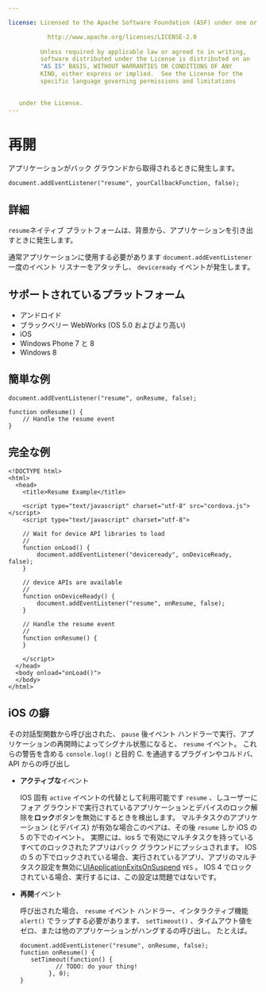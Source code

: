 ```yaml
---

license: Licensed to the Apache Software Foundation (ASF) under one or more contributor license agreements. See the NOTICE file distributed with this work for additional information regarding copyright ownership. The ASF licenses this file to you under the Apache License, Version 2.0 (the "License"); you may not use this file except in compliance with the License. You may obtain a copy of the License at

           http://www.apache.org/licenses/LICENSE-2.0
    
         Unless required by applicable law or agreed to in writing,
         software distributed under the License is distributed on an
         "AS IS" BASIS, WITHOUT WARRANTIES OR CONDITIONS OF ANY
         KIND, either express or implied.  See the License for the
         specific language governing permissions and limitations
    

   under the License.
---
```


# 再開

アプリケーションがバック グラウンドから取得されるときに発生します。

    document.addEventListener("resume", yourCallbackFunction, false);
    

## 詳細

`resume`ネイティブ プラットフォームは、背景から、アプリケーションを引き出すときに発生します。

通常アプリケーションに使用する必要があります `document.addEventListener` 一度のイベント リスナーをアタッチし、 `deviceready` イベントが発生します。

## サポートされているプラットフォーム

*   アンドロイド
*   ブラックベリー WebWorks (OS 5.0 およびより高い)
*   iOS
*   Windows Phone 7 と 8
*   Windows 8

## 簡単な例

    document.addEventListener("resume", onResume, false);
    
    function onResume() {
        // Handle the resume event
    }
    

## 完全な例

    <!DOCTYPE html>
    <html>
      <head>
        <title>Resume Example</title>
    
        <script type="text/javascript" charset="utf-8" src="cordova.js"></script>
        <script type="text/javascript" charset="utf-8">
    
        // Wait for device API libraries to load
        //
        function onLoad() {
            document.addEventListener("deviceready", onDeviceReady, false);
        }
    
        // device APIs are available
        //
        function onDeviceReady() {
            document.addEventListener("resume", onResume, false);
        }
    
        // Handle the resume event
        //
        function onResume() {
        }
    
        </script>
      </head>
      <body onload="onLoad()">
      </body>
    </html>
    

## iOS の癖

その対話型関数から呼び出された、 `pause` 後イベント ハンドラーで実行、アプリケーションの再開時によってシグナル状態になると、 `resume` イベント。 これらの警告を含める `console.log()` と目的 C. を通過するプラグインやコルドバ、API からの呼び出し

*   **アクティブな**イベント
    
    IOS 固有 `active` イベントの代替として利用可能です `resume` 、しユーザーにフォア グラウンドで実行されているアプリケーションとデバイスのロック解除を**ロック**ボタンを無効にするときを検出します。 マルチタスクのアプリケーション (とデバイス) が有効な場合このペアは、その後 `resume` しか iOS の 5 の下でのイベント。 実際には、ios 5 で有効にマルチタスクを持っているすべてのロックされたアプリはバック グラウンドにプッシュされます。 IOS の 5 の下でロックされている場合、実行されているアプリ、アプリのマルチタスク設定を無効に[UIApplicationExitsOnSuspend][1] `YES` 。 IOS 4 でロックされている場合、実行するには、この設定は問題ではないです。

*   **再開**イベント
    
    呼び出された場合、 `resume` イベント ハンドラー、インタラクティブ機能 `alert()` でラップする必要があります、 `setTimeout()` 、タイムアウト値をゼロ、または他のアプリケーションがハングするの呼び出し。 たとえば。
    
        document.addEventListener("resume", onResume, false);
        function onResume() {
           setTimeout(function() {
                  // TODO: do your thing!
                }, 0);
        }
        

 [1]: http://developer.apple.com/library/ios/#documentation/general/Reference/InfoPlistKeyReference/Articles/iPhoneOSKeys.html